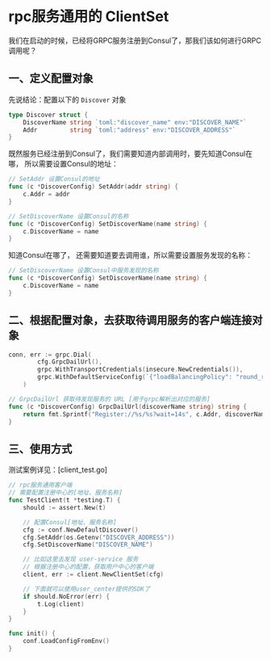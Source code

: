 # rpc服务通用的 ClientSet

我们在启动的时候，已经将GRPC服务注册到Consul了，那我们该如何进行GRPC调用呢？

## 一、定义配置对象

先说结论：配置以下的 `Discover` 对象
```go
type Discover struct {
    DiscoverName string `toml:"discover_name" env:"DISCOVER_NAME"`
    Addr         string `toml:"address" env:"DISCOVER_ADDRESS"`
}
```

既然服务已经注册到Consul了，我们需要知道内部调用时，要先知道Consul在哪， 所以需要设置Consul的地址：

```go
// SetAddr 设置Consul的地址
func (c *DiscoverConfig) SetAddr(addr string) {
    c.Addr = addr
}

// SetDiscoverName 设置Consul的名称
func (c *DiscoverConfig) SetDiscoverName(name string) {
    c.DiscoverName = name
}
```

知道Consul在哪了， 还需要知道要去调用谁，所以需要设置服务发现的名称：

```go
// SetDiscoverName 设置Consul中服务发现的名称
func (c *DiscoverConfig) SetDiscoverName(name string) {
    c.DiscoverName = name
}
```

## 二、根据配置对象，去获取待调用服务的客户端连接对象

```go
conn, err := grpc.Dial(
		cfg.GrpcDailUrl(),
		grpc.WithTransportCredentials(insecure.NewCredentials()),
		grpc.WithDefaultServiceConfig(`{"loadBalancingPolicy": "round_robin"}`),
	)

// GrpcDailUrl 获取待发现服务的 URL [用于grpc解析出对应的服务]
func (c *DiscoverConfig) GrpcDailUrl(discoverName string) string {
    return fmt.Sprintf("Register://%s/%s?wait=14s", c.Addr, discoverName)
}
```

## 三、使用方式

测试案例详见：[client_test.go]

```go
// rpc服务通用客户端
// 需要配置注册中心的[地址、服务名称]
func TestClient(t *testing.T) {
	should := assert.New(t)

	// 配置Consul[地址、服务名称]
	cfg := conf.NewDefaultDiscover()
	cfg.SetAddr(os.Getenv("DISCOVER_ADDRESS"))
	cfg.SetDiscoverName("DISCOVER_NAME")

	// 比如这里去发现 user-service 服务
	// 根据注册中心的配置，获取用户中心的客户端
	client, err := client.NewClientSet(cfg)

	// 下面就可以使用user_center提供的SDK了
	if should.NoError(err) {
		t.Log(client)
	}
}

func init() {
	conf.LoadConfigFromEnv()
}

```
